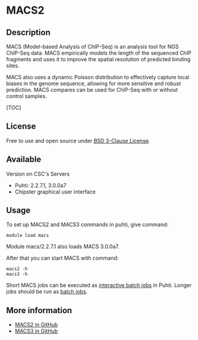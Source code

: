 # MACS2


## Description

MACS (Model-based Analysis of ChIP-Seq) is an analysis tool for NGS ChIP-Seq data. 
MACS empirically models the length of the sequenced ChIP fragments and uses it to improve 
the spatial resolution of predicted binding sites. 

MACS also uses a dynamic Poisson distribution to effectively capture local biases in the 
genome sequence, allowing for more sensitive and robust prediction. MACS compares can be 
used for ChIP-Seq with or without control samples.

[TOC]

## License

Free to use and open source under [BSD 3-Clause License](https://raw.githubusercontent.com/macs3-project/MACS/master/LICENSE).

## Available

Version on CSC's Servers

-  Puhti: 2.2.7.1, 3.0.0a7
-  Chipster graphical user interface

## Usage

To set up MACS2 and MACS3 commands in puhti, give command:

```text
module load macs
```

Module macs/2.2.7.1 also loads MACS 3.0.0a7.

After that you can start MACS with command:
```text
macs2 -h
macs3 -h
```

Short MACS jobs can be executed as [interactive batch jobs](../computing/running/interactive-usage.md) in Puhti. Longer jobs should be run as [batch jobs](../computing/running/getting-started.md).


## More information

   *   [MACS2 in GitHub](https://github.com/taoliu/MACS/)
   *   [MACS3 in GitHub](https://github.com/macs3-project/MACS/)
